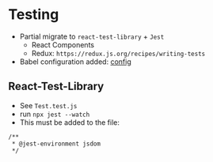 # Testing

- Partial migrate to `react-test-library` + `Jest`
  - React Components
  - Redux: `https://redux.js.org/recipes/writing-tests`
- Babel configuration added: [config](https://stackoverflow.com/a/59823659)

## React-Test-Library

- See `Test.test.js`
- run `npx jest --watch`
- This must be added to the file:

```
/**
 * @jest-environment jsdom
 */
```
